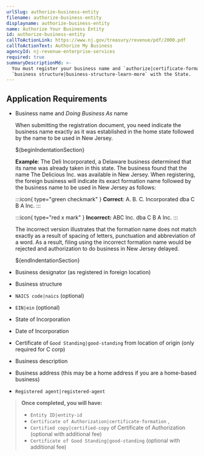 ```yaml
---
urlSlug: authorize-business-entity
filename: authorize-business-entity
displayname: authorize-business-entity
name: Authorize Your Business Entity
id: authorize-business-entity
callToActionLink: https://www.nj.gov/treasury/revenue/pdf/2000.pdf
callToActionText: Authorize My Business
agencyId: nj-revenue-enterprise-services
required: true
summaryDescriptionMd: >-
  You must register your business name and `authorize|certificate-formation` your
  `business structure|business-structure-learn-more` with the State.
---
```


## Application Requirements

- Business name and _Doing Business As_ name

  When submitting the registration document, you need indicate the business name exactly as it was established in the home state followed by the name to be used in New Jersey.

  ${beginIndentationSection}

  **Example**: The Deli Incorporated, a Delaware business determined that its name was already taken in this state. The business found that the name The Delicious Inc. was available in New Jersey. When registering, the foreign business will indicate its exact formation name followed by the business name to be used in New Jersey as follows:

  :::icon{ type="green checkmark" }
  **Correct**: A. B. C. Incorporated dba C B A Inc.
  :::

  :::icon{ type="red x mark" }
  **Incorrect:** ABC Inc. dba C B A Inc.
  :::

  The incorrect version illustrates that the formation name does not match exactly as a result of spacing of letters, punctuation and abbreviation of a word. As a result, filing using the incorrect formation name would be rejected and authorization to do business in New Jersey delayed.

  ${endIndentationSection}

- Business designator (as registered in foreign location)
- Business structure
- `NAICS code|naics` (optional)
- `EIN|ein` (optional)
- State of Incorporation
- Date of Incorporation
- Certificate of `Good Standing|good-standing` from location of origin (only required for C corp)
- Business description
- Business address (this may be a home address if you are a home-based business)
- `Registered agent|registered-agent`

> **Once completed, you will have:**
>
> - `Entity ID|entity-id`
> - `Certificate of Authorization|certificate-formation` ,
> - `Certified copy|certified-copy` of Certificate of Authorization (optional with additional fee)
> - `Certificate of Good Standing|good-standing` (optional with additional fee)
